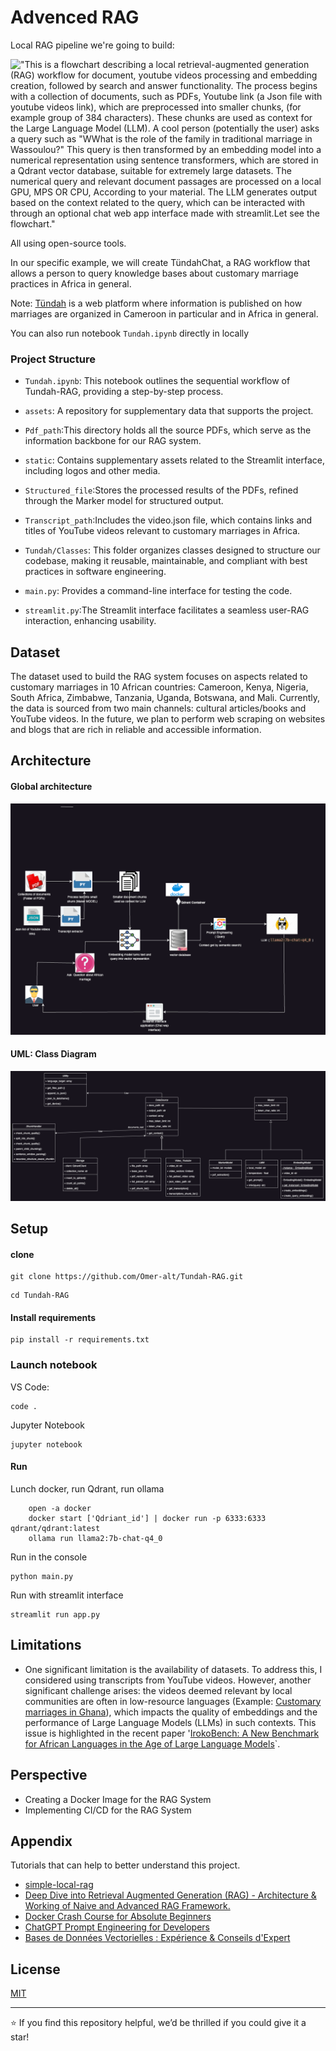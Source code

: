# Advenced RAG 

Local RAG pipeline we're going to build:

!["This is a flowchart describing a local retrieval-augmented generation (RAG) workflow for document, youtube videos processing and embedding creation, followed by search and answer functionality. The process begins with a collection of documents, such as PDFs, Youtube link (a Json file with youtube videos link), which are preprocessed into smaller chunks, (for example group of 384 characters). These chunks are used as context for the Large Language Model (LLM). A cool person (potentially the user) asks a query such as "WWhat is the role of the family in traditional marriage in Wassoulou?" This query is then transformed by an embedding model into a numerical representation using sentence transformers, which are stored in a Qdrant vector database, suitable for extremely large datasets. The numerical query and relevant document passages are processed on a local GPU, MPS OR CPU, According to your material. The LLM generates output based on the context related to the query, which can be interacted with through an optional chat web app interface made with streamlit.Let see the flowchart."](images/simple-local-rag-workflow-flowchart.png)

All using open-source tools.

In our specific example, we will create TündahChat, a RAG workflow that allows a person to query knowledge bases about customary marriage practices in Africa in general.

Note: [Tündah](https://github.com/dilane3/tundah-app) is a web platform where information is published on how marriages are organized in Cameroon in particular and in Africa in general.
 

You can also run notebook `Tundah.ipynb` directly in locally

### Project Structure 

- `Tundah.ipynb`: This notebook outlines the sequential workflow of Tundah-RAG, providing a step-by-step process.
- `assets`: A repository for supplementary data that supports the project.

- `Pdf_path`:This directory holds all the source PDFs, which serve as the information backbone for our RAG system.
- `static`: Contains supplementary assets related to the Streamlit interface, including logos and other media.
- `Structured_file`:Stores the processed results of the PDFs, refined through the Marker model for structured output.
- `Transcript_path`:Includes the video.json file, which contains links and titles of YouTube videos relevant to customary marriages in Africa.
- `Tundah/Classes`: This folder organizes classes designed to structure our codebase, making it reusable, maintainable, and compliant with best practices in software engineering.

- `main.py`: Provides a command-line interface for testing the code.
- `streamlit.py`:The Streamlit interface facilitates a seamless user-RAG interaction, enhancing usability.

## Dataset 
The dataset used to build the RAG system focuses on aspects related to customary marriages in 10 African countries: Cameroon, Kenya, Nigeria, South Africa, Zimbabwe, Tanzania, Uganda, Botswana, and Mali. Currently, the data is sourced from two main channels: cultural articles/books and YouTube videos. In the future, we plan to perform web scraping on websites and blogs that are rich in reliable and accessible information.

## Architecture 

#### Global architecture
![Global architecture](/static/RAG_Architecture.png)
#### UML: Class Diagram
![Class Diagram](/static/RAG_Class_Diagram.png)


## Setup

#### clone
```
git clone https://github.com/Omer-alt/Tundah-RAG.git
```

```
cd Tundah-RAG
```
#### Install requirements

```
pip install -r requirements.txt
```

### Launch notebook

VS Code:

```
code .
```

Jupyter Notebook

```
jupyter notebook
```

#### Run

Lunch docker, run   Qdrant, run ollama
```
    open -a docker
    docker start ['Qdriant_id'] | docker run -p 6333:6333 qdrant/qdrant:latest
    ollama run llama2:7b-chat-q4_0

```
Run in the console
```
python main.py
```
Run with streamlit interface
```
streamlit run app.py
```

## Limitations 
-  One significant limitation is the availability of datasets. To address this, I considered using transcripts from YouTube videos. However, another significant challenge arises: the videos deemed relevant by local communities are often in low-resource languages (Example: [Customary marriages in Ghana](https://www.youtube.com/watch?v=5pmEDELq4wA)), which impacts the quality of embeddings and the performance of Large Language Models (LLMs) in such contexts. This issue is highlighted in the recent paper '[IrokoBench: A New Benchmark for African Languages in the Age of Large Language Models](https://arxiv.org/abs/2406.03368)`.

## Perspective
- Creating a Docker Image for the RAG System
- Implementing CI/CD for the RAG System



## Appendix
Tutorials that can help to better understand this project.
- [simple-local-rag](https://github.com/mrdbourke/simple-local-rag)
- [Deep Dive into Retrieval Augmented Generation (RAG) - Architecture & Working of Naive and Advanced RAG Framework.](https://www.linkedin.com/pulse/deep-dive-retrieval-augmented-generation-rag-working-tejas-bankar-q9erf/)
- [Docker Crash Course for Absolute Beginners](https://www.youtube.com/watch?v=pg19Z8LL06w)
- [ChatGPT Prompt Engineering for Developers](https://learn.deeplearning.ai/accomplishments/93a17013-68d7-46ac-a2a5-5a7bf4a8c330)
- [Bases de Données Vectorielles : Expérience & Conseils d'Expert](https://www.youtube.com/watch?v=p427fEARYOs)

## License

[MIT](https://choosealicense.com/licenses/mit/)

------------------------------------------------------------------------------------------------------------

⭐️ If you find this repository helpful, we’d be thrilled if you could give it a star! 





